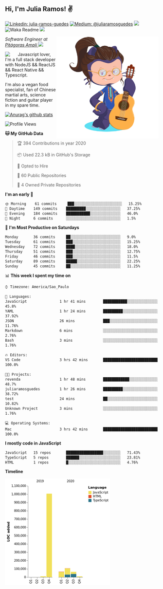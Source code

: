 <h2>Hi, I'm Julia Ramos! &#9996</h2>

[![Linkedin: julia-ramos-guedes](https://img.shields.io/badge/-Linkedin-blue?style=flat&logo=Linkedin&logoColor=white&link=https://www.linkedin.com/in/julia-ramos-guedes/)](https://www.linkedin.com/in/julia-ramos-guedes/)
[![Medium: @juliaramosguedes](https://img.shields.io/badge/-Medium-black?style=flat&logo=Medium&logoColor=white&link=https://medium.com/@juliaramosguedes/)](https://medium.com/@juliaramosguedes/)
![](https://medium.com/@juliaramosguedes/followers)
![Waka Readme](https://github.com/juliaramosguedes/juliaramosguedes/workflows/Waka%20Readme/badge.svg)
![](https://visitor-badge.glitch.me/badge?page_id=juliaramosguedes.juliaramosguedes)
<!-- 
![GitHub followers](https://img.shields.io/github/followers/juliaramosguedes?label=Follow&style=for-the-badge&logo=Github&logoColor=white)

![Twitter Follow](https://img.shields.io/twitter/follow/juliaramosdev?label=Follow&style=for-the-badge)
<img src="https://icon-icons.com/icons2/2107/PNG/48/file_type_node_icon_130301.png" width="16px">
<img src="https://icon-icons.com/icons2/2108/PNG/48/react_icon_130845.png" width="16px"> 
 -->

<img align='right' src="https://github.com/juliaramosguedes/juliaramosguedes/blob/master/assets/octocat_julia.png?raw=true" width="335">
<p><em>Software Engineer at <a href="https://www.ampli.com.br/graduacao/vestibular/n">Pitágoras Ampli </a><img src="https://media.giphy.com/media/WUlplcMpOCEmTGBtBW/giphy.gif" width="30"> 
</em></p>


<img align='left' src="https://icon-icons.com/icons2/2108/PNG/48/javascript_icon_130900.png" width="42px"> <p>Javascript lover, I'm a full stack developer with NodeJS && ReactJS && React Native && Typescript.</p>
<p>I'm also a vegan food specialist, fan of Chinese martial arts, science fiction and guitar player in my spare time.</p>

[![Anurag's github stats](https://github-readme-stats.vercel.app/api?username=juliaramosguedes&hide=issues&count_private=true&show_icons=true&theme=dracula)](https://juliaramos.com.br)
<!-- 
<h3>Checkout some stats since 05/08/2020</h3>
 -->
 
<!--START_SECTION:waka-->
![Profile Views](http://img.shields.io/badge/Profile%20Views-118-blue)

**🐱 My GitHub Data** 

> 🏆 394 Contributions in year 2020
 > 
> 📦 Used 22.3 kB in GitHub's Storage 
 > 
> 💼 Opted to Hire
 > 
> 📜 60 Public Repositories 
 > 
> 🔑 4 Owned Private Repositories 

**I'm an early 🐤** 

```text
🌞 Morning    61 commits     ███░░░░░░░░░░░░░░░░░░░░░░   15.25% 
🌆 Daytime    149 commits    █████████░░░░░░░░░░░░░░░░   37.25% 
🌃 Evening    184 commits    ███████████░░░░░░░░░░░░░░   46.0% 
🌙 Night      6 commits      ░░░░░░░░░░░░░░░░░░░░░░░░░   1.5%

```
📅 **I'm Most Productive on Saturdays** 

```text
Monday       36 commits     ██░░░░░░░░░░░░░░░░░░░░░░░   9.0% 
Tuesday      61 commits     ███░░░░░░░░░░░░░░░░░░░░░░   15.25% 
Wednesday    72 commits     ████░░░░░░░░░░░░░░░░░░░░░   18.0% 
Thursday     51 commits     ███░░░░░░░░░░░░░░░░░░░░░░   12.75% 
Friday       46 commits     ███░░░░░░░░░░░░░░░░░░░░░░   11.5% 
Saturday     89 commits     █████░░░░░░░░░░░░░░░░░░░░   22.25% 
Sunday       45 commits     ██░░░░░░░░░░░░░░░░░░░░░░░   11.25%

```


📊 **This week I spent my time on** 

```text
⌚︎ Timezone: America/Sao_Paulo

💬 Languages: 
JavaScript               1 hr 41 mins        ███████████░░░░░░░░░░░░░░   45.8% 
YAML                     1 hr 24 mins        █████████░░░░░░░░░░░░░░░░   37.92% 
JSON                     26 mins             ███░░░░░░░░░░░░░░░░░░░░░░   11.76% 
Markdown                 6 mins              ░░░░░░░░░░░░░░░░░░░░░░░░░   2.76% 
Bash                     3 mins              ░░░░░░░░░░░░░░░░░░░░░░░░░   1.76%

🔥 Editors: 
VS Code                  3 hrs 42 mins       █████████████████████████   100.0%

🐱‍💻 Projects: 
revenda                  1 hr 48 mins        ████████████░░░░░░░░░░░░░   48.7% 
juliaramosguedes         1 hr 26 mins        █████████░░░░░░░░░░░░░░░░   38.72% 
test                     24 mins             ██░░░░░░░░░░░░░░░░░░░░░░░   10.82% 
Unknown Project          3 mins              ░░░░░░░░░░░░░░░░░░░░░░░░░   1.76%

💻 Operating Systems: 
Mac                      3 hrs 42 mins       █████████████████████████   100.0%

```

**I mostly code in JavaScript** 

```text
JavaScript   15 repos       █████████████████░░░░░░░░   71.43% 
TypeScript   5 repos        ██████░░░░░░░░░░░░░░░░░░░   23.81% 
HTML         1 repos        █░░░░░░░░░░░░░░░░░░░░░░░░   4.76%

```


**Timeline**

![Chart not found](https://github.com/juliaramosguedes/juliaramosguedes/blob/master/charts/bar_graph.png) 


<!--END_SECTION:waka-->
